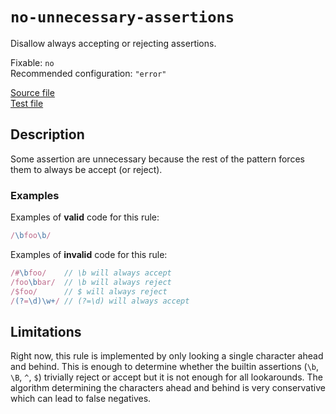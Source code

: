 # `no-unnecessary-assertions`

Disallow always accepting or rejecting assertions.

Fixable: `no` <br> Recommended configuration: `"error"`

[Source file](https://github.com/RunDevelopment/eslint-plugin-clean-regex/blob/master/lib/rules/no-unnecessary-assertions.js) <br> [Test file](https://github.com/RunDevelopment/eslint-plugin-clean-regex/blob/master/tests/lib/rules/no-unnecessary-assertions.js)


## Description

Some assertion are unnecessary because the rest of the pattern forces them to always be accept (or reject).

### Examples

Examples of __valid__ code for this rule:

```js
/\bfoo\b/
```

Examples of __invalid__ code for this rule:

```js
/#\bfoo/    // \b will always accept
/foo\bbar/  // \b will always reject
/$foo/      // $ will always reject
/(?=\d)\w+/ // (?=\d) will always accept
```


## Limitations

Right now, this rule is implemented by only looking a single character ahead and behind.
This is enough to determine whether the builtin assertions (`\b`, `\B`, `^`, `$`) trivially reject or accept but it is not enough for all lookarounds.
The algorithm determining the characters ahead and behind is very conservative which can lead to false negatives.
